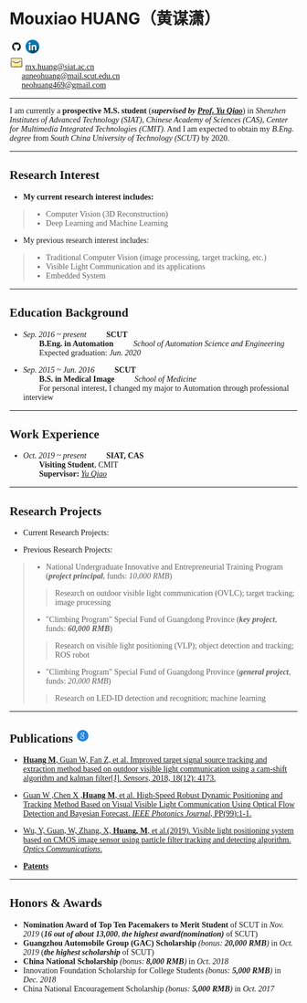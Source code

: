 # **Mouxiao HUANG**<font face="楷体">（黄谋潇）  
[<img src="/giticon.png" height="24px" width="24px">](https://github.com/MouxiaoHuang) [<img src="lingyingicon.png" height="24px" width="24px">](https://www.linkedin.com/in/%E8%B0%8B%E6%BD%87-%E9%BB%84-bab9a4192/)  
<img src="/email2.png" height="24px" width="24px"> mx.huang@siat.ac.cn  
&ensp;&ensp;&ensp;auneohuang@mail.scut.edu.cn  
&ensp;&ensp;&ensp;neohuang469@gmail.com  

---  

I am currently a **prospective M.S. student** (***supervised by [Prof. Yu Qiao](http://mmlab.siat.ac.cn/yuqiao/)***) in *Shenzhen Institutes of Advanced Technology (SIAT), Chinese Academy of Sciences (CAS), Center for Multimedia Integrated Technologies (CMIT)*. And I am expected to obtain my *B.Eng. degree* from *South China University of Technology (SCUT)* by 2020.  

---  

## **Research Interest**
- **My current research interest includes:**  
> - Computer Vision (3D Reconstruction)  
> - Deep Learning and Machine Learning  
  
- My previous research interest includes:  
> - Traditional Computer Vision (image processing, target tracking, etc.)  
> - Visible Light Communication and its applications  
> - Embedded System  

---  

## **Education Background**
- *Sep. 2016 ~ present* &ensp;&ensp;&ensp;&ensp; **SCUT**  
&ensp;&ensp;&ensp;&ensp;**B.Eng. in Automation** &ensp;&ensp;&ensp;&ensp;  *School of Automation Science and Engineering*  
&ensp;&ensp;&ensp;&ensp;Expected graduation: *Jun. 2020*    

- *Sep. 2015 ~ Jun. 2016* &ensp;&ensp;&ensp;&ensp;  **SCUT**  
&ensp;&ensp;&ensp;&ensp;**B.S. in Medical Image** &ensp;&ensp;&ensp;&ensp;  *School of Medicine*  
&ensp;&ensp;&ensp;&ensp;For personal interest, I changed my major to Automation through professional interview  

---  

## **Work Experience**
- *Oct. 2019 ~ present* &ensp;&ensp;&ensp;&ensp; **SIAT, CAS**  
&ensp;&ensp;&ensp;&ensp;**Visiting Student**, CMIT  
&ensp;&ensp;&ensp;&ensp;**Supervisor:** [*Yu Qiao*](http://mmlab.siat.ac.cn/yuqiao/)  

---  

## **Research Projects**
- Current Research Projects:  
  
- Previous Research Projects:  
> - National Undergraduate Innovative and Entrepreneurial Training Program (***project principal***, funds: *10,000 RMB*)  
>> Research on outdoor visible light communication (OVLC); target tracking; image processing  
> - "Climbing Program" Special Fund of Guangdong Province (***key project***, funds: ***60,000 RMB***)  
>> Research on visible light positioning (VLP); object detection and tracking; ROS robot  
> - "Climbing Program" Special Fund of Guangdong Province (***general project***, funds: *20,000 RMB*)  
>> Research on LED-ID detection and recognition; machine learning  

---  

## **Publications**  [<img src="/googlescholar2.png" width="24px" height="24px">](https://scholar.google.com.hk/citations?user=w-we_agAAAAJ&hl=zh-CN&oi=ao)
- [**Huang M**, Guan W, Fan Z, et al. Improved target signal source tracking and extraction method based on outdoor visible light communication using a cam-shift algorithm and kalman filter\[J\]. *Sensors*, 2018, 18(12): 4173.](https://www.mdpi.com/1424-8220/18/12/4173/htm)  

- [Guan W ,Chen X ,**Huang M**, et al. High-Speed Robust Dynamic Positioning and Tracking Method Based on Visual Visible Light Communication Using Optical Flow Detection and Bayesian Forecast. *IEEE Photonics Journal*, PP(99):1-1.](https://ieeexplore.ieee.org/abstract/document/8368189/)  

- [Wu, Y, Guan, W, Zhang, X, **Huang, M**, et al.(2019). Visible light positioning system based on CMOS image sensor using particle filter tracking and detecting algorithm. *Optics Communications*.](https://www.sciencedirect.com/science/article/pii/S0030401819302676)  

- [**Patents**](http://www.soopat.com/Home/Result?SearchWord=%E9%BB%84%E8%B0%8B%E6%BD%87&FMZL=Y&SYXX=Y&WGZL=Y&FMSQ=Y)  

---  

## **Honors & Awards**
- **Nomination Award of Top Ten Pacemakers to Merit Student** of SCUT in *Nov. 2019* (***16 out of about 13,000***, ***the highest award(nomination)*** of SCUT)
- **Guangzhou Automobile Group (GAC) Scholarship** *(bonus: **20,000 RMB**)* in *Oct. 2019* (***the highest scholarship*** of SCUT)  
- **China National Scholarship** *(bonus: **8,000 RMB**)* in *Oct. 2018*  
- Innovation Foundation Scholarship for College Students *(bonus: **5,000 RMB**)* in *Dec. 2018*  
- China National Encouragement Scholarship *(bonus: **5,000 RMB**)* in *Oct. 2017*  
